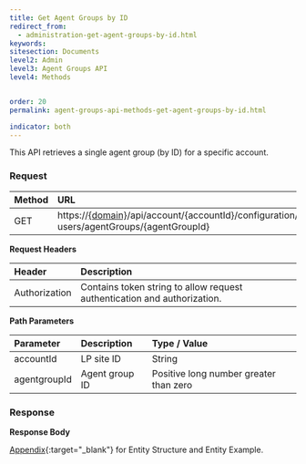 ```yaml
---
title: Get Agent Groups by ID
redirect_from:
  - administration-get-agent-groups-by-id.html
keywords:
sitesection: Documents
level2: Admin
level3: Agent Groups API
level4: Methods


order: 20
permalink: agent-groups-api-methods-get-agent-groups-by-id.html

indicator: both
---
```


This API retrieves a single agent group (by ID) for a specific account.

### Request

 |Method | URL |
| :-------- | :----- |
 |GET | https://[{domain}](/agent-domain-domain-api.html)/api/account/{accountId}/configuration/le-users/agentGroups/{agentGroupId} |

**Request Headers**

| Header | Description |
| :-------- | :------------ |
| Authorization | Contains token string to allow request authentication and authorization. |

**Path Parameters**

 |Parameter | Description | Type / Value |
| :----------- | :------------- | :------------- |
|accountId | LP site ID | String  |
 |agentgroupId | Agent group ID | Positive long number greater than zero |

### Response

**Response Body**

[Appendix](administration-agent-groups-appendix.html){:target="_blank"} for Entity Structure and Entity Example.
